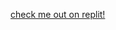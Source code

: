 <a href="replit.com/@ArmorCodedItLol" href="https://replit.com/public/icons/favicon-196.png">check me out on replit!</a>
